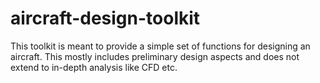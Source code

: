 # aircraft-design-toolkit
This toolkit is meant to provide a simple set of functions for designing an aircraft. This mostly includes preliminary design aspects and does not extend to in-depth analysis like CFD etc.
